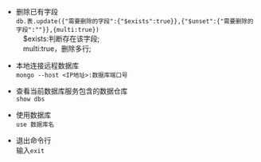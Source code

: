 * 删除已有字段  
`db.表.update({"需要删除的字段":{"$exists":true}},{"$unset":{"需要删除的字段":""}},{multi:true})`  
&emsp;$exists:判断存在该字段;  
&emsp;multi:true，删除多行;

* 本地连接远程数据库  
`mongo --host <IP地址>:数据库端口号`

* 查看当前数据库服务包含的数据仓库  
`show dbs`

* 使用数据库  
`use 数据库名`

* 退出命令行  
输入`exit`

